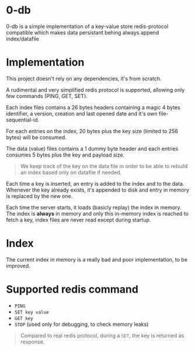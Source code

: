 # 0-db
0-db is a simple implementation of a key-value store redis-protocol compatible which
makes data persistant behing always append index/datafile

# Implementation
This project doesn't rely on any dependencies, it's from scratch.

A rudimental and very simplified redis protocol is supported, allowing only few commands (PING, GET, SET).

Each index files contains a 26 bytes headers containing a magic 4 bytes identifier,
a version, creation and last opened date and it's own file-sequential-id.

For each entries on the index, 20 bytes plus the key size (limited to 256 bytes) will be consumed.

The data (value) files contains a 1 dummy byte header and each entries consumes
5 bytes plus the key and payload size.

> We keep track of the key on the data file in order to be able to rebuild an index based only on datafile if needed.

Each time a key is inserted, an entry is added to the index and to the data. Whenever the key already exists, it's
appended to disk and entry in memory is replaced by the new one.

Each time the server starts, it loads (basicly replay) the index in memory. The index is **always** in memory and
only this in-memory index is reached to fetch a key, index files are never read except during startup.

# Index
The current index in memory is a really bad and poor implementation, to be improved.

# Supported redis command
- `PING`
- `SET key value`
- `GET key`
- `STOP` (used only for debugging, to check memory leaks)

> Compared to real redis protocol, during a `SET`, the key is returned as response.
